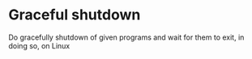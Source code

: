 # Graceful shutdown
Do gracefully shutdown of given programs and wait for them to exit, in doing so, on Linux
